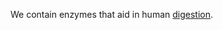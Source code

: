 <!--
keywords: [fruit, tropical]
-->

We contain enzymes that aid in human [digestion](https://digestion.com).
